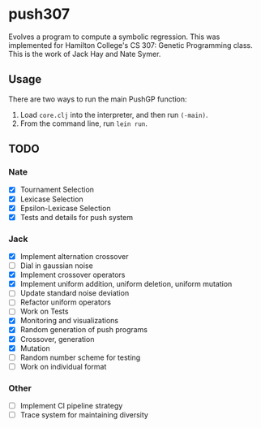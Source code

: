 # push307

Evolves a program to compute a symbolic regression. This was implemented for Hamilton College's CS 307: Genetic Programming class. This is the work of Jack Hay and Nate Symer.

## Usage

There are two ways to run the main PushGP function:

1. Load `core.clj` into the interpreter, and then run `(-main)`.
2. From the command line, run `lein run`.

## TODO

### Nate
- [x] Tournament Selection
- [x] Lexicase Selection
- [x] Epsilon-Lexicase Selection
- [x] Tests and details for push system
### Jack
- [x] Implement alternation crossover
- [ ] Dial in gaussian noise
- [x] Implement crossover operators
- [x] Implement uniform addition, uniform deletion, uniform mutation
- [ ] Update standard noise deviation
- [ ] Refactor uniform operators
- [ ] Work on Tests
- [x] Monitoring and visualizations
- [x] Random generation of push programs
- [x] Crossover, generation
- [x] Mutation
- [ ] Random number scheme for testing
- [ ] Work on individual format
### Other
- [ ] Implement CI pipeline strategy
- [ ] Trace system for maintaining diversity
